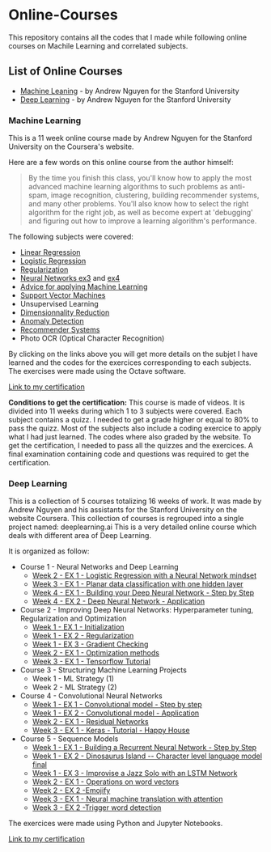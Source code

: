 # Online-Courses

This repository contains all the codes that I made while following online courses on Machile Learning and correlated subjects.

## List of Online Courses

* [Machine Leaning](https://www.coursera.org/learn/machine-learning/home/welcome) - by Andrew Nguyen for the Stanford University
* [Deep Learning](https://www.deeplearning.ai/) - by Andrew Nguyen for the Stanford University

### Machine Learning
This is a 11 week online course made by Andrew Nguyen for the Stanford University on the Coursera's website. 

Here are a few words on this online course from the author himself:
> By the time you finish this class, you'll know how to apply the most advanced machine learning algorithms to such problems as anti-spam, image recognition, clustering, building recommender systems, and many other problems. You'll also know how to select the right algorithm for the right job, as well as become expert at 'debugging' and figuring out how to improve a learning algorithm's performance.

The following subjects were covered:
* [Linear Regression](https://github.com/guillaumelgf/Online-Courses/tree/master/Machine%20Learning/machine-learning-ex1)
* [Logistic Regression](https://github.com/guillaumelgf/Online-Courses/tree/master/Machine%20Learning/machine-learning-ex2)
* [Regularization](https://github.com/guillaumelgf/Online-Courses/tree/master/Machine%20Learning/machine-learning-ex2)
* [Neural Networks ex3](https://github.com/guillaumelgf/Online-Courses/blob/master/Machine%20Learning/machine-learning-ex3) and [ex4](https://github.com/guillaumelgf/Online-Courses/blob/master/Machine%20Learning/machine-learning-ex4)
* [Advice for applying Machine Learning](https://github.com/guillaumelgf/Online-Courses/blob/master/Machine%20Learning/machine-learning-ex5)
* [Support Vector Machines](https://github.com/guillaumelgf/Online-Courses/blob/master/Machine%20Learning/machine-learning-ex6)
* Unsupervised Learning 
* [Dimensionnality Reduction](https://github.com/guillaumelgf/Online-Courses/blob/master/Machine%20Learning/machine-learning-ex7)
* [Anomaly Detection](https://github.com/guillaumelgf/Online-Courses/blob/master/Machine%20Learning/machine-learning-ex8)
* [Recommender Systems](https://github.com/guillaumelgf/Online-Courses/blob/master/Machine%20Learning/machine-learning-ex8)
* Photo OCR (Optical Character Recognition)

By clicking on the links above you will get more details on the subjet I have learned and the codes for the exercices corresponding to each subjects.
The exercises were made using the Octave software.

[Link to my certification](https://www.coursera.org/account/accomplishments/certificate/A5TLWNPXE6MX)

**Conditions to get the certification:**
This course is made of videos. It is divided into 11 weeks during which 1 to 3 subjects were covered. Each subject contains a quizz. I needed to get a grade higher or equal to 80% to pass the quizz. Most of the subjects also include a coding exercice to apply what I had just learned. The codes where also graded by the website. To get the certification, I needed to pass all the quizzes and the exercices. A final examination containing code and questions was required to get the certification.
### Deep Learning
This is a collection of 5 courses totalizing 16 weeks of work. It was made by Andrew Nguyen and his assistants for the Stanford University on the website Coursera. This collection of courses is regrouped into a single project named: deeplearning.ai
This is a very  detailed online course which deals with different area of Deep Learning.

It is organized as follow:

* Course 1 - Neural Networks and Deep Learning
	* [Week 2 - EX 1 - Logistic Regression with a Neural Network mindset](https://github.com/guillaumelgf/Online-Courses/blob/master/deeplearning.ai/Course%201%20-%20Neural%20Networks%20and%20Deep%20Learning/Week%202%20-%20Logistic%20Regression%20with%20a%20Neural%20Network%20mindset.ipynb)
	* [Week 3 - EX 1 - Planar data classification with one hidden layer](https://github.com/guillaumelgf/Online-Courses/blob/master/deeplearning.ai/Course%201%20-%20Neural%20Networks%20and%20Deep%20Learning/Week%203%20-%20Planar%20data%20classification%20with%20one%20hidden%20layer.ipynb)
	* [Week 4 - EX 1 - Building your Deep Neural Network - Step by Step](https://github.com/guillaumelgf/Online-Courses/blob/master/deeplearning.ai/Course%201%20-%20Neural%20Networks%20and%20Deep%20Learning/Week%204.1%20-%20Building%20your%20Deep%20Neural%20Network%20-%20Step%20by%20Step.ipynb)
	* [Week 4 - EX 2 - Deep Neural Network - Application](https://github.com/guillaumelgf/Online-Courses/blob/master/deeplearning.ai/Course%201%20-%20Neural%20Networks%20and%20Deep%20Learning/Week%204.2%20-%20Deep%20Neural%20Network%20-%20Application.ipynb)
* Course 2 - Improving Deep Neural Networks: Hyperparameter tuning, Regularization and Optimization
	* [Week 1 - EX 1 - Initialization](https://github.com/guillaumelgf/Online-Courses/blob/master/deeplearning.ai/Course%202%20-%20Improving%20Deep%20Neural%20Networks%20Hyperparameter%20tuning%2C%20Regularization%20and%20Optimization/Week%201.1%20-%20Initialization.ipynb)
	* [Week 1 - EX 2 - Regularization](https://github.com/guillaumelgf/Online-Courses/blob/master/deeplearning.ai/Course%202%20-%20Improving%20Deep%20Neural%20Networks%20Hyperparameter%20tuning%2C%20Regularization%20and%20Optimization/Week%201.2%20-%20Regularization.ipynb)
	* [Week 1 - EX 3 - Gradient Checking](https://github.com/guillaumelgf/Online-Courses/blob/master/deeplearning.ai/Course%202%20-%20Improving%20Deep%20Neural%20Networks%20Hyperparameter%20tuning%2C%20Regularization%20and%20Optimization/Week%201.3%20-%20Gradient%20Checking.ipynb)
	* [Week 2 - EX 1 - Optimization methods](https://github.com/guillaumelgf/Online-Courses/blob/master/deeplearning.ai/Course%202%20-%20Improving%20Deep%20Neural%20Networks%20Hyperparameter%20tuning%2C%20Regularization%20and%20Optimization/Week%202%20-%20Optimization%20methods.ipynb)
	* [Week 3 - EX 1 - Tensorflow Tutorial](https://github.com/guillaumelgf/Online-Courses/blob/master/deeplearning.ai/Course%202%20-%20Improving%20Deep%20Neural%20Networks%20Hyperparameter%20tuning%2C%20Regularization%20and%20Optimization/Week%203%20-%20Tensorflow%20Tutorial.ipynb)
* Course 3 - Structuring Machine Learning Projects
	* Week 1 - ML Strategy (1)
	* Week 2 - ML Strategy (2)
* Course 4 - Convolutional Neural Networks
	* [Week 1 - EX 1 - Convolutional model - Step by step](https://github.com/guillaumelgf/Online-Courses/blob/master/deeplearning.ai/Course%204%20-%20Convolutional%20Neural%20Networks/Week%201.1%20-%20Convolution%20model%20-%20Step%20by%20Step%20-%20v1.ipynb)
	* [Week 1 - EX 2 - Convolutional model - Application](https://github.com/guillaumelgf/Online-Courses/blob/master/deeplearning.ai/Course%204%20-%20Convolutional%20Neural%20Networks/Week%201.2%20-%20Convolution%20model%20-%20Application%20-%20v1.ipynb)
	*  [Week 2 - EX 1 - Residual Networks](https://github.com/guillaumelgf/Online-Courses/blob/master/deeplearning.ai/Course%204%20-%20Convolutional%20Neural%20Networks/Week%203%20-%20Keras%20-%20Tutorial%20-%20Happy%20House%20v1.ipynb)
	* [Week 3 - EX 1 - Keras - Tutorial - Happy House](https://github.com/guillaumelgf/Online-Courses/blob/master/deeplearning.ai/Course%204%20-%20Convolutional%20Neural%20Networks/week%202%20-%20Residual%20Networks%20-%20v1.ipynb)
* Course 5 - Sequence Models
	* [Week 1 - EX 1 - Building a Recurrent Neural Network - Step by Step](https://github.com/guillaumelgf/Online-Courses/blob/master/deeplearning.ai/Course%205%20-%20Sequence%20Models/Week%201.1%20-%20Building%20a%20Recurrent%20Neural%20Network%20-%20Step%20by%20Step%20-%20v2.ipynb)
	* [Week 1 - EX 2 - Dinosaurus Island -- Character level language model final](https://github.com/guillaumelgf/Online-Courses/blob/master/deeplearning.ai/Course%205%20-%20Sequence%20Models/Week%201.2%20-%20Dinosaurus%20Island%20--%20Character%20level%20language%20model%20final%20-%20v3.ipynb)
	* [Week 1 - EX 3 - Improvise a Jazz Solo with an LSTM Network](https://github.com/guillaumelgf/Online-Courses/blob/master/deeplearning.ai/Course%205%20-%20Sequence%20Models/Week%201.3%20-%20Improvise%20a%20Jazz%20Solo%20with%20an%20LSTM%20Network%20-%20v1.ipynb)
	* [Week 2 - EX 1 - Operations on word vectors](https://github.com/guillaumelgf/Online-Courses/blob/master/deeplearning.ai/Course%205%20-%20Sequence%20Models/Week%202.1%20-%20Operations%20on%20word%20vectors%20-%20v2.ipynb)
	* [Week 2 - EX 2 -Emojify](https://github.com/guillaumelgf/Online-Courses/blob/master/deeplearning.ai/Course%205%20-%20Sequence%20Models/Week%202.2%20-%20Emojify%20-%20v2.ipynb)
	* [Week 3 - EX 1 - Neural machine translation with attention](https://github.com/guillaumelgf/Online-Courses/blob/master/deeplearning.ai/Course%205%20-%20Sequence%20Models/Week%203.1%20-%20Neural%20machine%20translation%20with%20attention%20-%20v2.ipynb)
	* [Week 3 - EX 2 -Trigger word detection](https://github.com/guillaumelgf/Online-Courses/blob/master/deeplearning.ai/Course%205%20-%20Sequence%20Models/Week%203.2%20-%20Trigger%20word%20detection%20-%20v1.ipynb)

The exercices were made using Python and Jupyter Notebooks.

[Link to my certification](https://www.coursera.org/account/accomplishments/specialization/certificate/R68UWZD2F7CR)